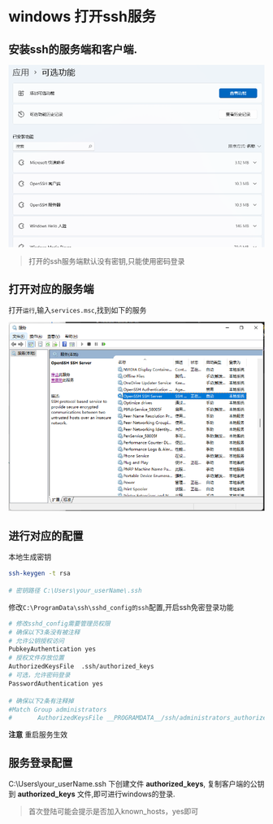 # windows 打开ssh服务

## 安装ssh的服务端和客户端.
![](2022-12-27-00-20-41.png)

> 打开的ssh服务端默认没有密钥,只能使用密码登录

## 打开对应的服务端

打开`运行`,输入`services.msc`,找到如下的服务

![](2022-12-27-00-24-26.png)

## 进行对应的配置

本地生成密钥

```bash
ssh-keygen -t rsa

# 密钥路径 C:\Users\your_userName\.ssh
```

修改`C:\ProgramData\ssh\sshd_config的ssh`配置,开启ssh免密登录功能

```bash
# 修改sshd_config需要管理员权限
# 确保以下3条没有被注释
# 允许公钥授权访问
PubkeyAuthentication yes
# 授权文件存放位置
AuthorizedKeysFile	.ssh/authorized_keys
# 可选，允许密码登录
PasswordAuthentication yes

# 确保以下2条有注释掉
#Match Group administrators
#       AuthorizedKeysFile __PROGRAMDATA__/ssh/administrators_authorized_keys
```

**注意** 重启服务生效
 
## 服务登录配置

C:\Users\your_userName\.ssh 下创建文件 **authorized_keys**, 复制客户端的公钥到 **authorized_keys** 文件,即可进行windows的登录.

> 首次登陆可能会提示是否加入known_hosts，yes即可
